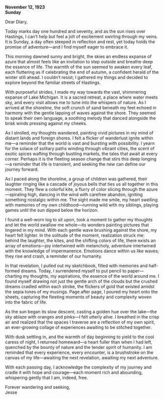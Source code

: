 
**November 12, 1923**  
**Sunday**

Dear Diary,

Today marks day one hundred and seventy, and as the sun rises over Hastings, I can’t help but feel a jolt of excitement swirling through my veins. It is Sunday, a day often steeped in reflection and rest, yet today holds the promise of adventure—and I find myself eager to embrace it.

This morning dawned sunny and bright, the skies an endless expanse of azure that almost feels like an invitation to step outside and breathe deep the essence of life. The warmth of the sun seemed to awaken every leaf, each fluttering as if celebrating the end of autumn, a confident herald of the winter still ahead. I couldn’t resist; I gathered my things and decided to explore beyond the familiar streets of Hastings.

With purposeful strides, I made my way towards the vast, shimmering expanse of Lake Michigan. It is a sacred retreat, a place where water meets sky, and every visit allows me to tune into the whispers of nature. As I arrived at the shoreline, the soft crunch of sand beneath my feet echoed in harmony with the gentle lapping of waves against the shore. They seemed to speak their own language, a soothing melody that danced alongside the brisk winds pressing against my cheeks.

As I strolled, my thoughts wandered, painting vivid pictures in my mind of distant lands and foreign shores. I felt a flicker of wanderlust ignite within me—a reminder that the world is vast and bursting with possibility. I yearn for the solace of solitary paths winding through vibrant cities, the scent of exotic spices wafting through bustling markets, the tales that await at every corner. Perhaps it is the fleeting season change that stirs this deep longing—a reminder that life is transient, and seeking the new can define our journey forward. 

As I paced along the shoreline, a group of children was gathered, their laughter ringing like a cascade of joyous bells that ties us all together in this moment. They flew a colorful kite, a flurry of color slicing through the azure—spiraling high, dancing in the wind with carefree abandon, igniting something nostalgic within me. The sight made me smile, my heart swelling with memories of my own childhood—running wild with my siblings, playing games until the sun dipped below the horizon. 

I found a well-worn log to sit upon, took a moment to gather my thoughts and let the world swallow me whole—its wonders painting pictures that lingered in my mind. With each gentle wave brushing against the shore, my heart felt lighter. In the solitude of the moment, realization struck me: behind the laughter, the kites, and the shifting colors of life, there exists an array of emotions—joy intertwined with melancholy, adventure intertwined with the knowledge of impermanence. Emotions dance within us like waves; they rise and crash, a reminder of our humanity.

In that revelation, I pulled out my sketchbook, filled with memories and half-formed dreams. Today, I surrendered myself to put pencil to paper—charting my thoughts, my aspirations, the essence of the world around me. I found myself drawing not just the gentle arch of the clouds but the crushed dreams cradled within each stroke, the flickers of gold that existed amidst the sepia tones of my musings. Page after page, I poured my heart onto the sheets, capturing the fleeting moments of beauty and complexity woven into the fabric of life.

As the sun began its slow descent, casting a golden hue over the lake—the sky ablaze with oranges and pinks—I felt utterly alive. I breathed in the crisp air and realized that the spaces I traverse are a reflection of my own spirit, an ever-growing collage of experiences awaiting to be stitched together.

With dusk settling in, and the warmth of day beginning to yield to the cool caress of night, I returned homeward—a heart fuller than when I had left, quenched by the bounty of nature and the tender spirit of humanity. I am reminded that every experience, every encounter, is a brushstroke on the canvas of my life—awaiting the next revelation, awaiting my next adventure.

With each passing day, I acknowledge the complexity of my journey and cradle it with hope and courage—each moment rich and abounding, whispering gently that I am, indeed, free.

Forever wandering and seeking,  
Jesse
